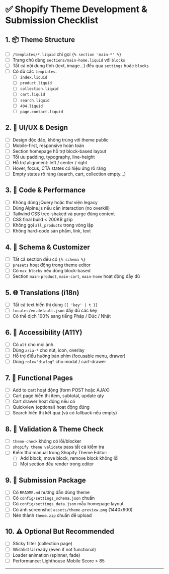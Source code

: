 # ✅ Shopify Theme Development & Submission Checklist

## 1. 📦 Theme Structure

- [ ] `/templates/*.liquid` chỉ gọi `{% section 'main-*' %}`
- [ ] Trang chủ dùng `sections/main-home.liquid` với `blocks`
- [ ] Tất cả nội dung tĩnh (text, image...) đều qua `settings` hoặc `blocks`
- [ ] Có đủ các `templates`:
  - [ ] `index.liquid`
  - [ ] `product.liquid`
  - [ ] `collection.liquid`
  - [ ] `cart.liquid`
  - [ ] `search.liquid`
  - [ ] `404.liquid`
  - [ ] `page.contact.liquid`

## 2. 🎨 UI/UX & Design

- [ ] Design độc đáo, không trùng với theme public
- [ ] Mobile-first, responsive hoàn toàn
- [ ] Section homepage hỗ trợ block-based layout
- [ ] Tối ưu padding, typography, line-height
- [ ] Hỗ trợ alignment: left / center / right
- [ ] Hover, focus, CTA states có hiệu ứng rõ ràng
- [ ] Empty states rõ ràng (search, cart, collection empty...)

## 3. 🧱 Code & Performance

- [ ] Không dùng jQuery hoặc thư viện legacy
- [ ] Dùng Alpine.js nếu cần interaction (no overkill)
- [ ] Tailwind CSS tree-shaked và purge đúng content
- [ ] CSS final build < 200KB gzip
- [ ] Không gọi `all_products` trong vòng lặp
- [ ] Không hard-code sản phẩm, link, text

## 4. 🧩 Schema & Customizer

- [ ] Tất cả section đều có `{% schema %}`
- [ ] `presets` hoạt động trong theme editor
- [ ] Có `max_blocks` nếu dùng block-based
- [ ] Section `main-product`, `main-cart`, `main-home` hoạt động đầy đủ

## 5. 🌐 Translations (i18n)

- [ ] Tất cả text hiển thị dùng `{{ 'key' | t }}`
- [ ] `locales/en.default.json` đầy đủ các key
- [ ] Có thể dịch 100% sang tiếng Pháp / Đức / Nhật

## 6. 🔐 Accessibility (A11Y)

- [ ] Có `alt` cho mọi ảnh
- [ ] Dùng `aria-*` cho nút, icon, overlay
- [ ] Hỗ trợ điều hướng bàn phím (focusable menu, drawer)
- [ ] Dùng `role="dialog"` cho modal / cart-drawer

## 7. 🛒 Functional Pages

- [ ] Add to cart hoạt động (form POST hoặc AJAX)
- [ ] Cart page hiển thị item, subtotal, update qty
- [ ] Cart drawer hoạt động nếu có
- [ ] Quickview (optional) hoạt động đúng
- [ ] Search hiển thị kết quả (và có fallback nếu empty)

## 8. 🧪 Validation & Theme Check

- [ ] `theme-check` không có lỗi/blocker
- [ ] `shopify theme validate` pass tất cả kiểm tra
- [ ] Kiểm thử manual trong Shopify Theme Editor:
  - [ ] Add block, move block, remove block không lỗi
  - [ ] Mọi section đều render trong editor

## 9. 🚀 Submission Package

- [ ] Có `README.md` hướng dẫn dùng theme
- [ ] Có `config/settings_schema.json` chuẩn
- [ ] Có `config/settings_data.json` mẫu homepage layout
- [ ] Có ảnh screenshot `assets/theme-preview.png` (1440x900)
- [ ] Nén thành `theme.zip` chuẩn để upload

## 10. ⚠️ Optional But Recommended

- [ ] Sticky filter (collection page)
- [ ] Wishlist UI ready (even if not functional)
- [ ] Loader animation (spinner, fade)
- [ ] Performance: Lighthouse Mobile Score > 85

---
